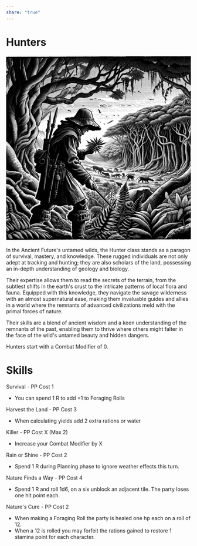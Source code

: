 ```yaml
---  
share: "true"  
---  
```

  
# Hunters  
  
![Pasted image 20240126171952](./Pasted%20image%2020240126171952.png)  
  
In the Ancient Future's untamed wilds, the Hunter class stands as a paragon of survival, mastery, and knowledge. These rugged individuals are not only adept at tracking and hunting; they are also scholars of the land, possessing an in-depth understanding of geology and biology.   
  
Their expertise allows them to read the secrets of the terrain, from the subtlest shifts in the earth's crust to the intricate patterns of local flora and fauna. Equipped with this knowledge, they navigate the savage wilderness with an almost supernatural ease, making them invaluable guides and allies in a world where the remnants of advanced civilizations meld with the primal forces of nature.   
  
Their skills are a blend of ancient wisdom and a keen understanding of the remnants of the past, enabling them to thrive where others might falter in the face of the wild's untamed beauty and hidden dangers.  
  
Hunters start with a Combat Modifier of 0.  
  
# Skills  
  
Survival - PP Cost 1  
- You can spend 1 R to add +1 to Foraging Rolls  
  
Harvest the Land - PP Cost 3  
- When calculating yields add 2 extra rations or water  
  
Killer - PP Cost X (Max 2)  
- Increase your Combat Modifier by X  
  
Rain or Shine  - PP Cost 2  
- Spend 1 R during Planning phase to ignore weather effects this turn.  
  
Nature Finds a Way - PP Cost 4  
- Spend 1 R and roll 1d6, on a six unblock an adjacent tile. The party loses one hit point each.  
  
Nature's Cure - PP Cost 2  
- When making a Foraging Roll the party is healed one hp each on a roll of 12.  
- When a 12 is rolled you may forfeit the rations gained to restore 1 stamina point for each character.  
  
